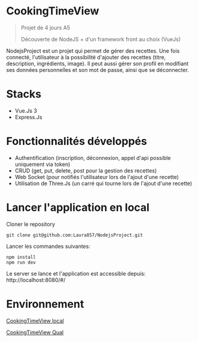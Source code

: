 # CookingTimeView
> Projet de 4 jours A5
> 
> Découverte de NodeJS + d'un framework front au choix (VueJs)

NodejsProject est un projet qui permet de gérer des recettes. 
Une fois connecté, l'utilisateur à la possibilité d'ajouter des recettes (titre, description, ingrédients, image). Il peut aussi gérer son profil en modifiant ses données personnelles et son mot de passe, ainsi que se déconnecter.


# Stacks
- Vue.Js 3
- Express.Js

# Fonctionnalités développés
- Authentification (inscription, déconnexion, appel d'api possible uniquement via token)
- CRUD (get, put, delete, post pour la gestion des recettes)
- Web Socket (pour notifiés l'utilisateur lors de l'ajout d'une recette)
- Utilisation de Three.Js (un carré qui tourne lors de l'ajout d'une recette)

# Lancer l'application en local
Cloner le repository

```
git clone git@github.com:Laura857/NodejsProject.git
```

Lancer les commandes suivantes: 

```
npm install
npm run dev
```
Le server se lance et l'application est accessible depuis:  http://localhost:8080/#/

# Environnement
[CookingTimeView local](http://localhost:8080/#/)

[CookingTimeView Qual](https://cooking-time-view.herokuapp.com)

